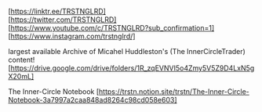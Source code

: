 [https://linktr.ee/TRSTNGLRD]  
[https://twitter.com/TRSTNGLRD]  
[https://www.youtube.com/c/TRSTNGLRD?sub_confirmation=1]  
[https://www.instagram.com/trstnglrd/]  

largest available Archive of Micahel Huddleston's (The InnerCircleTrader) content! 
[https://drive.google.com/drive/folders/1R_zqEVNVI5o4Zmy5V5Z9D4LxN5gX20mL]

The Inner-Circle Notebook
[https://trstn.notion.site/trstn/The-Inner-Circle-Notebook-3a7997a2caa848ad8264c98cd058e603]  

